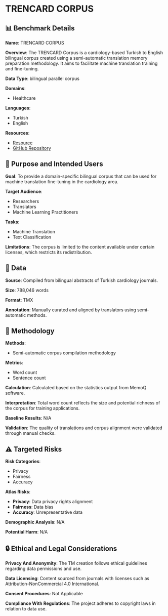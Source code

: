 # TRENCARD CORPUS

## 📊 Benchmark Details

**Name**: TRENCARD CORPUS

**Overview**: The TRENCARD Corpus is a cardiology-based Turkish to English bilingual corpus created using a semi-automatic translation memory preparation methodology. It aims to facilitate machine translation training and fine-tuning.

**Data Type**: bilingual parallel corpus

**Domains**:
- Healthcare

**Languages**:
- Turkish
- English

**Resources**:
- [Resource](https://drive.google.com/drive/folders/1E5UasfHEO9Qn668zgu4n8-UTe5cl3WCH?usp=sharing)
- [GitHub Repository](https://github.com/gokhandogru/trencard)

## 🎯 Purpose and Intended Users

**Goal**: To provide a domain-specific bilingual corpus that can be used for machine translation fine-tuning in the cardiology area.

**Target Audience**:
- Researchers
- Translators
- Machine Learning Practitioners

**Tasks**:
- Machine Translation
- Text Classification

**Limitations**: The corpus is limited to the content available under certain licenses, which restricts its redistribution.

## 💾 Data

**Source**: Compiled from bilingual abstracts of Turkish cardiology journals.

**Size**: 788,046 words

**Format**: TMX

**Annotation**: Manually curated and aligned by translators using semi-automatic methods.

## 🔬 Methodology

**Methods**:
- Semi-automatic corpus compilation methodology

**Metrics**:
- Word count
- Sentence count

**Calculation**: Calculated based on the statistics output from MemoQ software.

**Interpretation**: Total word count reflects the size and potential richness of the corpus for training applications.

**Baseline Results**: N/A

**Validation**: The quality of translations and corpus alignment were validated through manual checks.

## ⚠️ Targeted Risks

**Risk Categories**:
- Privacy
- Fairness
- Accuracy

**Atlas Risks**:
- **Privacy**: Data privacy rights alignment
- **Fairness**: Data bias
- **Accuracy**: Unrepresentative data

**Demographic Analysis**: N/A

**Potential Harm**: N/A

## 🔒 Ethical and Legal Considerations

**Privacy And Anonymity**: The TM creation follows ethical guidelines regarding data permissions and use.

**Data Licensing**: Content sourced from journals with licenses such as Attribution-NonCommercial 4.0 International.

**Consent Procedures**: Not Applicable

**Compliance With Regulations**: The project adheres to copyright laws in relation to data use.
